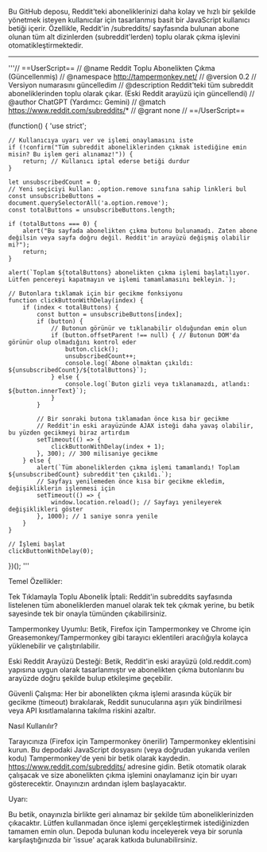 Bu GitHub deposu, Reddit'teki aboneliklerinizi daha kolay ve hızlı bir şekilde yönetmek isteyen kullanıcılar için tasarlanmış basit bir JavaScript kullanıcı betiği içerir. Özellikle, Reddit'in /subreddits/ sayfasında bulunan abone olunan tüm alt dizinlerden (subreddit'lerden) toplu olarak çıkma işlevini otomatikleştirmektedir.

***
'''// ==UserScript==
// @name         Reddit Toplu Abonelikten Çıkma (Güncellenmiş)
// @namespace    http://tampermonkey.net/
// @version      0.2 // Versiyon numarasını güncelledim
// @description  Reddit'teki tüm subreddit aboneliklerinden toplu olarak çıkar. (Eski Reddit arayüzü için güncellendi)
// @author       ChatGPT (Yardımcı: Gemini)
// @match        https://www.reddit.com/subreddits/*
// @grant        none
// ==/UserScript==

(function() {
    'use strict';

    // Kullanıcıya uyarı ver ve işlemi onaylamasını iste
    if (!confirm("Tüm subreddit aboneliklerinden çıkmak istediğine emin misin? Bu işlem geri alınamaz!")) {
        return; // Kullanıcı iptal ederse betiği durdur
    }

    let unsubscribedCount = 0;
    // Yeni seçiciyi kullan: .option.remove sınıfına sahip linkleri bul
    const unsubscribeButtons = document.querySelectorAll('a.option.remove');
    const totalButtons = unsubscribeButtons.length;

    if (totalButtons === 0) {
        alert("Bu sayfada abonelikten çıkma butonu bulunamadı. Zaten abone değilsin veya sayfa doğru değil. Reddit'in arayüzü değişmiş olabilir mi?");
        return;
    }

    alert(`Toplam ${totalButtons} abonelikten çıkma işlemi başlatılıyor. Lütfen pencereyi kapatmayın ve işlemi tamamlamasını bekleyin.`);

    // Butonlara tıklamak için bir gecikme fonksiyonu
    function clickButtonWithDelay(index) {
        if (index < totalButtons) {
            const button = unsubscribeButtons[index];
            if (button) {
                // Butonun görünür ve tıklanabilir olduğundan emin olun
                if (button.offsetParent !== null) { // Butonun DOM'da görünür olup olmadığını kontrol eder
                    button.click();
                    unsubscribedCount++;
                    console.log(`Abone olmaktan çıkıldı: ${unsubscribedCount}/${totalButtons}`);
                } else {
                    console.log(`Buton gizli veya tıklanamazdı, atlandı: ${button.innerText}`);
                }
            }

            // Bir sonraki butona tıklamadan önce kısa bir gecikme
            // Reddit'in eski arayüzünde AJAX isteği daha yavaş olabilir, bu yüzden gecikmeyi biraz artırdım
            setTimeout(() => {
                clickButtonWithDelay(index + 1);
            }, 300); // 300 milisaniye gecikme
        } else {
            alert(`Tüm aboneliklerden çıkma işlemi tamamlandı! Toplam ${unsubscribedCount} subreddit'ten çıkıldı.`);
            // Sayfayı yenilemeden önce kısa bir gecikme ekledim, değişikliklerin işlenmesi için
            setTimeout(() => {
                window.location.reload(); // Sayfayı yenileyerek değişiklikleri göster
            }, 1000); // 1 saniye sonra yenile
        }
    }

    // İşlemi başlat
    clickButtonWithDelay(0);
})();
'''

Temel Özellikler:

Tek Tıklamayla Toplu Abonelik İptali: Reddit'in subreddits sayfasında listelenen tüm aboneliklerden manuel olarak tek tek çıkmak yerine, bu betik sayesinde tek bir onayla tümünden çıkabilirsiniz.
    
Tampermonkey Uyumlu: Betik, Firefox için Tampermonkey ve Chrome için Greasemonkey/Tampermonkey gibi tarayıcı eklentileri aracılığıyla kolayca yüklenebilir ve çalıştırılabilir.
    
Eski Reddit Arayüzü Desteği: Betik, Reddit'in eski arayüzü (old.reddit.com) yapısına uygun olarak tasarlanmıştır ve abonelikten çıkma butonlarını bu arayüzde doğru şekilde bulup etkileşime geçebilir.
    
Güvenli Çalışma: Her bir abonelikten çıkma işlemi arasında küçük bir gecikme (timeout) bırakılarak, Reddit sunucularına aşırı yük bindirilmesi veya API kısıtlamalarına takılma riskini azaltır.

Nasıl Kullanılır?

Tarayıcınıza (Firefox için Tampermonkey önerilir) Tampermonkey eklentisini kurun.
Bu depodaki JavaScript dosyasını (veya doğrudan yukarıda verilen kodu) Tampermonkey'de yeni bir betik olarak kaydedin.
https://www.reddit.com/subreddits/ adresine gidin.
Betik otomatik olarak çalışacak ve size abonelikten çıkma işlemini onaylamanız için bir uyarı gösterecektir. Onayınızın ardından işlem başlayacaktır.

Uyarı:

Bu betik, onayınızla birlikte geri alınamaz bir şekilde tüm aboneliklerinizden çıkacaktır. Lütfen kullanmadan önce işlemi gerçekleştirmek istediğinizden tamamen emin olun. Depoda bulunan kodu inceleyerek veya bir sorunla karşılaştığınızda bir 'issue' açarak katkıda bulunabilirsiniz.
